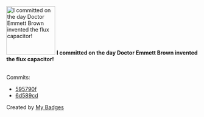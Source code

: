 <img src="https://my-badges.github.io/my-badges/delorean.png" alt="I committed on the day Doctor Emmett Brown invented the flux capacitor!" title="I committed on the day Doctor Emmett Brown invented the flux capacitor!" width="128">
<strong>I committed on the day Doctor Emmett Brown invented the flux capacitor!</strong>
<br><br>

Commits:

- <a href="https://github.com/aristanetworks/anta/commit/595790fa6da105baed99f3a902347f86cc6ae4b5">595790f</a>
- <a href="https://github.com/aristanetworks/anta/commit/6d589cdc2eb20c1992543c38b7809f72c2c41eb9">6d589cd</a>


Created by <a href="https://github.com/my-badges/my-badges">My Badges</a>